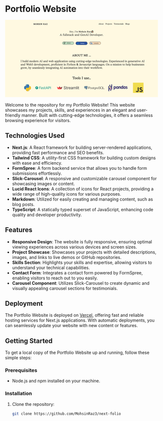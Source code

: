 # Portfolio Website
![Mohsin's Portfolio](https://github.com/MohsinRaz3/next-folio/blob/main/public/mohsin-portfolio.png)





Welcome to the repository for my Portfolio Website! This website showcases my projects, skills, and experiences in an elegant and user-friendly manner. Built with cutting-edge technologies, it offers a seamless browsing experience for visitors.


## Technologies Used

- **Next.js**: A React framework for building server-rendered applications, providing fast performance and SEO benefits.
- **Tailwind CSS**: A utility-first CSS framework for building custom designs with ease and efficiency.
- **FormSpree**: A form backend service that allows you to handle form submissions effortlessly.
- **Slick-Carousel**: A responsive and customizable carousel component for showcasing images or content.
- **Lucid React Icons**: A collection of icons for React projects, providing a wide range of high-quality icons for various purposes.
- **Markdown**: Utilized for easily creating and managing content, such as blog posts.
- **TypeScript**: A statically typed superset of JavaScript, enhancing code quality and developer productivity.

## Features

- **Responsive Design**: The website is fully responsive, ensuring optimal viewing experiences across various devices and screen sizes.
- **Project Showcase**: Showcases your projects with detailed descriptions, images, and links to live demos or GitHub repositories.
- **Skills Section**: Highlights your skills and expertise, allowing visitors to understand your technical capabilities.
- **Contact Form**: Integrates a contact form powered by FormSpree, enabling visitors to reach out to you easily.
- **Carousel Component**: Utilizes Slick-Carousel to create dynamic and visually appealing carousel sections for testimonials.

## Deployment

The Portfolio Website is deployed on [Vercel](https://vercel.com/), offering fast and reliable hosting services for Next.js applications. With automatic deployments, you can seamlessly update your website with new content or features.

## Getting Started

To get a local copy of the Portfolio Website up and running, follow these simple steps:

### Prerequisites

- Node.js and npm installed on your machine.

### Installation

1. Clone the repository:
   ```bash
   git clone https://github.com/MohsinRaz3/next-folio

